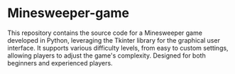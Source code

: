 # Minesweeper-game
This repository contains the source code for a Minesweeper game developed in Python, leveraging the Tkinter library for the graphical user interface. It supports various difficulty levels, from easy to custom settings, allowing players to adjust the game's complexity. Designed for both beginners and experienced players.
